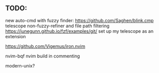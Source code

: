 TODO:
-----------
new auto-cmd with fuzzy finder: https://github.com/Saghen/blink.cmp
telescope non-fuzzy-refiner and file path filtering
https://junegunn.github.io/fzf/examples/git/
set up my telescope as an extension

https://github.com/Vigemus/iron.nvim

nvim-bqf
nvim build in commenting

modern-unix?
